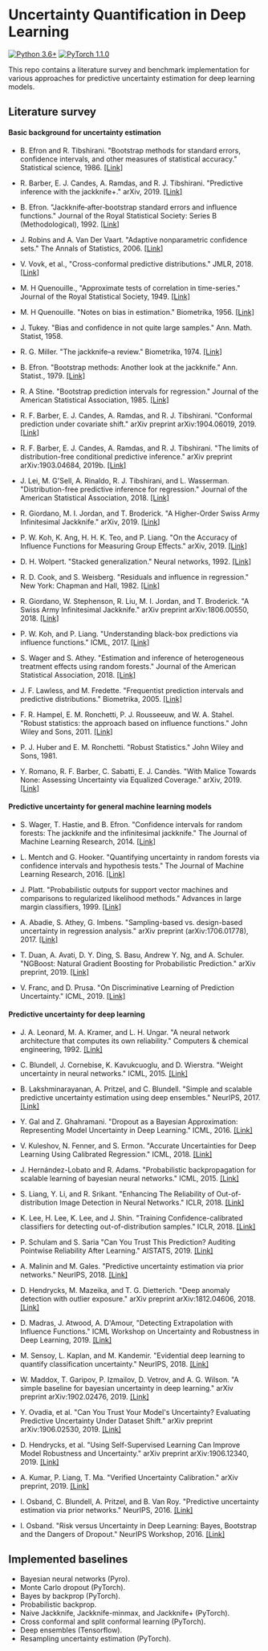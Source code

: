 # Uncertainty Quantification in Deep Learning

[![Python 3.6+](https://img.shields.io/badge/Platform-Python%203.6-blue.svg)](https://www.python.org/)
[![PyTorch 1.1.0](https://img.shields.io/badge/Implementation-Pytorch-brightgreen.svg)](https://pytorch.org/)

This repo contains a literature survey and benchmark implementation for various approaches for predictive uncertainty estimation for deep learning models.  

## Literature survey

#### Basic background for uncertainty estimation 

- B. Efron and R. Tibshirani. "Bootstrap methods for standard errors, confidence intervals, and other measures of statistical accuracy." Statistical science, 1986. [[Link]](https://www.jstor.org/stable/pdf/2245500.pdf)

- R. Barber, E. J. Candes, A. Ramdas, and R. J. Tibshirani. "Predictive inference with the jackknife+." arXiv, 2019. [[Link]](https://arxiv.org/abs/1905.02928)

- B. Efron. "Jackknife‐after‐bootstrap standard errors and influence functions." Journal of the Royal Statistical Society: Series B (Methodological), 1992. [[Link]](https://rss.onlinelibrary.wiley.com/doi/abs/10.1111/j.2517-6161.1992.tb01866.x)

- J. Robins and A. Van Der Vaart. "Adaptive nonparametric confidence sets." The Annals of Statistics, 2006. [[Link]](https://projecteuclid.org/download/pdfview_1/euclid.aos/1146576262)

- V. Vovk, et al., "Cross-conformal predictive distributions." JMLR, 2018. [[Link]](http://proceedings.mlr.press/v91/vovk18a/vovk18a.pdf) 

- M. H Quenouille., "Approximate tests of correlation in time-series." Journal of the Royal Statistical Society, 1949. [[Link]](https://www.jstor.org/stable/2983696?seq=1#metadata_info_tab_contents) 

- M. H Quenouille. "Notes on bias in estimation." Biometrika, 1956. [[Link]](https://www.jstor.org/stable/2332914?seq=1#metadata_info_tab_contents) 

- J. Tukey. "Bias and confidence in not quite large samples." Ann. Math. Statist, 1958. 

- R. G. Miller. "The jackknife–a review." Biometrika, 1974. [[Link]](https://www.jstor.org/stable/2334280?seq=1#metadata_info_tab_contents) 

- B. Efron. "Bootstrap methods: Another look at the jackknife." Ann. Statist., 1979. [[Link]](https://projecteuclid.org/euclid.aos/1176344552) 

- R. A Stine. "Bootstrap prediction intervals for regression." Journal of the American Statistical Association, 1985. [[Link]](https://amstat.tandfonline.com/doi/abs/10.1080/01621459.1985.10478220) 

- R. F. Barber, E. J. Candes, A. Ramdas, and R. J. Tibshirani. "Conformal prediction under covariate shift." arXiv preprint arXiv:1904.06019, 2019. [[Link]](https://arxiv.org/pdf/1904.06019.pdf) 

- R. F. Barber, E. J. Candes, A. Ramdas, and R. J. Tibshirani. "The limits of distribution-free conditional predictive inference." arXiv preprint arXiv:1903.04684, 2019b. [[Link]](https://arxiv.org/pdf/1903.04684.pdf) 

- J. Lei, M. G'Sell, A. Rinaldo, R. J. Tibshirani, and L. Wasserman. "Distribution-free predictive inference for regression." Journal of the American Statistical Association, 2018. [[Link]](https://www.tandfonline.com/doi/pdf/10.1080/01621459.2017.1307116) 

- R. Giordano, M. I. Jordan, and T. Broderick. "A Higher-Order Swiss Army Infinitesimal Jackknife." arXiv, 2019. [[Link]](https://arxiv.org/pdf/1907.12116.pdf) 

- P. W. Koh, K. Ang, H. H. K. Teo, and P. Liang. "On the Accuracy of Influence Functions for Measuring Group Effects." arXiv, 2019. [[Link]](https://arxiv.org/pdf/1905.13289.pdf)  

- D. H. Wolpert. "Stacked generalization." Neural networks, 1992. [[Link]](https://citeseerx.ist.psu.edu/viewdoc/download?doi=10.1.1.133.8090&rep=rep1&type=pdf)  

- R. D. Cook, and S. Weisberg. "Residuals and influence in regression." New York: Chapman and Hall, 1982. [[Link]](https://conservancy.umn.edu/handle/11299/37076)  

- R. Giordano, W. Stephenson, R. Liu, M. I. Jordan, and T. Broderick. "A Swiss Army Infinitesimal Jackknife." arXiv preprint arXiv:1806.00550, 2018. [[Link]](https://arxiv.org/pdf/1806.00550.pdf)  

- P. W. Koh, and P. Liang. "Understanding black-box predictions via influence functions." ICML, 2017. [[Link]](https://dl.acm.org/citation.cfm?id=3305576) 

- S. Wager and S. Athey. "Estimation and inference of heterogeneous treatment effects using random forests." Journal of the American Statistical Association, 2018. [[Link]](https://www.tandfonline.com/doi/full/10.1080/01621459.2017.1319839) 

- J. F. Lawless, and M. Fredette. "Frequentist prediction intervals and predictive distributions." Biometrika, 2005. [[Link]](https://ideas.repec.org/a/oup/biomet/v92y2005i3p529-542.html) 

- F. R. Hampel, E. M. Ronchetti, P. J. Rousseeuw, and W. A. Stahel. "Robust statistics: the approach based on influence functions." John Wiley and Sons, 2011. [[Link]](https://www.wiley.com/en-us/Robust+Statistics%3A+The+Approach+Based+on+Influence+Functions-p-9781118150689)

- P. J. Huber and E. M. Ronchetti. "Robust Statistics." John Wiley and Sons, 1981.

- Y. Romano, R. F. Barber, C. Sabatti, E. J. Candès. "With Malice Towards None: Assessing Uncertainty via Equalized Coverage." arXiv, 2019. [[Link]](https://arxiv.org/pdf/1908.05428.pdf)


#### Predictive uncertainty for general machine learning models

- S. Wager, T. Hastie, and B. Efron. "Confidence intervals for random forests: The jackknife and the infinitesimal jackknife." The Journal of Machine Learning Research, 2014. [[Link]](http://jmlr.org/papers/volume15/wager14a/wager14a.pdf)

- L. Mentch and G. Hooker. "Quantifying uncertainty in random forests via confidence intervals and hypothesis tests." The Journal of Machine Learning Research, 2016. [[Link]](http://jmlr.org/papers/volume17/14-168/14-168.pdf)

- J. Platt. "Probabilistic outputs for support vector machines and comparisons to regularized likelihood methods." Advances in large margin classifiers, 1999. [[Link]](https://www.researchgate.net/profile/John_Platt/publication/2594015_Probabilistic_Outputs_for_Support_Vector_Machines_and_Comparisons_to_Regularized_Likelihood_Methods/links/004635154cff5262d6000000.pdf)

- A. Abadie, S. Athey, G. Imbens. "Sampling-based vs. design-based uncertainty in regression analysis." arXiv preprint (arXiv:1706.01778), 2017. [[Link]](https://arxiv.org/pdf/1706.01778.pdf) 

- T. Duan, A. Avati, D. Y. Ding, S. Basu, Andrew Y. Ng, and A. Schuler. "NGBoost: Natural Gradient Boosting for Probabilistic Prediction." arXiv preprint, 2019. [[Link]](https://arxiv.org/pdf/1910.03225.pdf) 

- V. Franc, and D. Prusa. "On Discriminative Learning of Prediction Uncertainty." ICML, 2019. [[Link]](http://proceedings.mlr.press/v97/franc19a/franc19a.pdf)

#### Predictive uncertainty for deep learning

- J. A. Leonard, M. A. Kramer, and L. H. Ungar. "A neural network architecture that computes its own reliability." Computers & chemical engineering, 1992. [[Link]](https://www.sciencedirect.com/science/article/pii/0098135492800358)

- C. Blundell, J. Cornebise, K. Kavukcuoglu, and D. Wierstra. "Weight uncertainty in neural networks." ICML, 2015. [[Link]](https://arxiv.org/pdf/1505.05424.pdf) 

- B. Lakshminarayanan, A. Pritzel, and C. Blundell. "Simple and scalable predictive uncertainty estimation using deep ensembles." NeurIPS, 2017. [[Link]](http://papers.nips.cc/paper/7219-simple-and-scalable-predictive-uncertainty-estimation-using-deep-ensembles.pdf)

- Y. Gal and Z. Ghahramani. "Dropout as a Bayesian Approximation: Representing Model Uncertainty in Deep Learning." ICML, 2016. [[Link]](https://arxiv.org/pdf/1506.02142.pdf)

- V. Kuleshov, N. Fenner, and S. Ermon. "Accurate Uncertainties for Deep Learning Using Calibrated Regression." ICML, 2018. [[Link]](http://proceedings.mlr.press/v80/kuleshov18a/kuleshov18a.pdf)

- J. Hernández-Lobato and R. Adams. "Probabilistic backpropagation for scalable learning of bayesian neural networks." ICML, 2015. [[Link]](http://proceedings.mlr.press/v37/hernandez-lobatoc15.pdf)

- S. Liang, Y. Li, and R. Srikant. "Enhancing The Reliability of Out-of-distribution Image Detection in Neural Networks." ICLR, 2018. [[Link]](https://openreview.net/forum?id=H1VGkIxRZ)

- K. Lee, H. Lee, K. Lee, and J. Shin. "Training Confidence-calibrated classifiers for detecting out-of-distribution samples." ICLR, 2018. [[Link]](https://openreview.net/forum?id=ryiAv2xAZ)

- P. Schulam and S. Saria "Can You Trust This Prediction? Auditing Pointwise Reliability After Learning." AISTATS, 2019. [[Link]](http://proceedings.mlr.press/v89/schulam19a/schulam19a.pdf) 

- A. Malinin and M. Gales. "Predictive uncertainty estimation via prior networks." NeurIPS, 2018. [[Link]](http://papers.nips.cc/paper/7936-predictive-uncertainty-estimation-via-prior-networks.pdf) 

- D. Hendrycks, M. Mazeika, and T. G. Dietterich. "Deep anomaly detection with outlier exposure." arXiv preprint arXiv:1812.04606, 2018. [[Link]](https://arxiv.org/pdf/1812.04606.pdf)

- D. Madras, J. Atwood, A. D'Amour, "Detecting Extrapolation with Influence Functions." ICML Workshop on Uncertainty and Robustness in Deep Learning, 2019. [[Link]](http://www.gatsby.ucl.ac.uk/~balaji/udl2019/accepted-papers/UDL2019-paper-05.pdf)  

- M. Sensoy, L. Kaplan, and M. Kandemir. "Evidential deep learning to quantify classification uncertainty." NeurIPS, 2018. [[Link]](https://papers.nips.cc/paper/7580-evidential-deep-learning-to-quantify-classification-uncertainty.pdf)

- W. Maddox, T. Garipov, P. Izmailov, D. Vetrov, and A. G. Wilson. "A simple baseline for bayesian uncertainty in deep learning." arXiv preprint arXiv:1902.02476, 2019. [[Link]](https://arxiv.org/pdf/1902.02476.pdf)

- Y. Ovadia, et al. "Can You Trust Your Model's Uncertainty? Evaluating Predictive Uncertainty Under Dataset Shift." arXiv preprint arXiv:1906.02530, 2019. [[Link]](https://arxiv.org/pdf/1906.02530.pdf)

- D. Hendrycks, et al. "Using Self-Supervised Learning Can Improve Model Robustness and Uncertainty." arXiv preprint arXiv:1906.12340, 2019. [[Link]](https://arxiv.org/pdf/1906.12340.pdf)

- A. Kumar, P. Liang, T. Ma. "Verified Uncertainty Calibration." arXiv preprint, 2019. [[Link]](https://arxiv.org/abs/1909.10155) 

- I. Osband, C. Blundell, A. Pritzel, and B. Van Roy. "Predictive uncertainty estimation via prior networks." NeurIPS, 2016. [[Link]](https://papers.nips.cc/paper/6501-deep-exploration-via-bootstrapped-dqn.pdf) 

- I. Osband. "Risk versus Uncertainty in Deep Learning: Bayes, Bootstrap and the Dangers of Dropout." NeurIPS Workshop, 2016. [[Link]](http://bayesiandeeplearning.org/2016/papers/BDL_4.pdf) 

## Implemented baselines

- Bayesian neural networks (Pyro).
- Monte Carlo dropout (PyTorch).
- Bayes by backprop (PyTorch).
- Probabilistic backprop.
- Naive Jackknife, Jackknife-minmax, and Jackknife+ (PyTorch).
- Cross conformal and split conformal learning (PyTorch).
- Deep ensembles (Tensorflow).
- Resampling uncertainty estimation (PyTorch).
